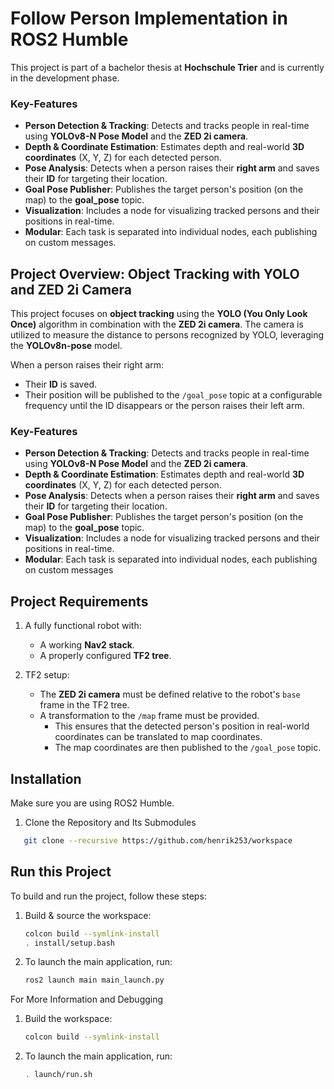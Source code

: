 # Follow Person Implementation in ROS2 Humble

This project is part of a bachelor thesis at **Hochschule Trier** and is currently in the development phase. 

### Key-Features

- **Person Detection & Tracking**: Detects and tracks people in real-time using **YOLOv8-N Pose Model** and the **ZED 2i camera**.
- **Depth & Coordinate Estimation**: Estimates depth and real-world **3D coordinates** (X, Y, Z) for each detected person.
- **Pose Analysis**: Detects when a person raises their **right arm** and saves their **ID** for targeting their location.
- **Goal Pose Publisher**: Publishes the target person's position (on the map) to the **goal_pose** topic.
- **Visualization**: Includes a node for visualizing tracked persons and their positions in real-time.
- **Modular**: Each task is separated into individual nodes, each publishing on custom messages.


## Project Overview: Object Tracking with YOLO and ZED 2i Camera

This project focuses on **object tracking** using the **YOLO (You Only Look Once)** algorithm in combination with the **ZED 2i camera**. The camera is utilized to measure the distance to persons recognized by YOLO, leveraging the **YOLOv8n-pose** model.

When a person raises their right arm:
- Their **ID** is saved.
- Their position will be published to the `/goal_pose` topic at a configurable frequency until the ID disappears or the person raises their left arm.

### Key-Features

- **Person Detection & Tracking**: Detects and tracks people in real-time using **YOLOv8-N Pose Model** and the **ZED 2i camera**.
- **Depth & Coordinate Estimation**: Estimates depth and real-world **3D coordinates** (X, Y, Z) for each detected person.
- **Pose Analysis**: Detects when a person raises their **right arm** and saves their **ID** for targeting their location.
- **Goal Pose Publisher**: Publishes the target person's position (on the map) to the **goal_pose** topic.
- **Visualization**: Includes a node for visualizing tracked persons and their positions in real-time.
- **Modular**: Each task is separated into individual nodes, each publishing on custom messages

## Project Requirements

1. A fully functional robot with:
   - A working **Nav2 stack**.
   - A properly configured **TF2 tree**.

2. TF2 setup:
   - The **ZED 2i camera** must be defined relative to the robot's `base` frame in the TF2 tree.
   - A transformation to the `/map` frame must be provided. 
     - This ensures that the detected person's position in real-world coordinates can be translated to map coordinates.
     - The map coordinates are then published to the `/goal_pose` topic.

## Installation
Make sure you are using ROS2 Humble.

1. Clone the Repository and Its Submodules
```bash
   git clone --recursive https://github.com/henrik253/workspace
```
  
## Run this Project

To build and run the project, follow these steps:

1. Build & source the workspace:
   ```bash
   colcon build --symlink-install
   . install/setup.bash
   ```
   
2. To launch the main application, run:
   ```bash
   ros2 launch main main_launch.py
   ```

For More Information and Debugging

1. Build the workspace:
   ```bash
   colcon build --symlink-install
   ```
2. To launch the main application, run: 
   ```bash
   . launch/run.sh
   ```



